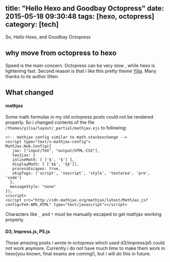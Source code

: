 title: "Hello Hexo and Goodbay Octopress"
date: 2015-05-18 09:30:48
tags:  [hexo, octopress]
category: [tech]
---
So, Hello Hexo, and Goodbay Octopress
<!--more-->
## why move from octopress to hexo
Speed is the main concern. Octopress can be very slow , while hexo is lightening fast.
Second reason is  that i like this pretty theme [Yilia](https://github.com/litten/hexo-theme-yilia). Many thanks to its  author litten. 

## What changed
#### mathjax 
Some math formulas in my old octopress posts could not be rendered properly. So i changed contents of the file `/themes/yilia/layout/_partial/mathjax.ejs` to following:

```
<!-- mathjax config similar to math.stackexchange -->
<script type="text/x-mathjax-config">
MathJax.Hub.Config({
   jax: ["input/TeX", "output/HTML-CSS"],
   tex2jax: {
   inlineMath: [ ['$', '$'] ],
   displayMath: [ ['$$', '$$']],
   processEscapes: true,
   skipTags: ['script', 'noscript', 'style', 'textarea', 'pre', 'code']
  },
  messageStyle: "none"
});
</script>
<script src="http://cdn.mathjax.org/mathjax/latest/MathJax.js?config=TeX-AMS_HTML" type="text/javascript"></script>
```

Characters like `_` and `*` must be manually escaped to get mathjax working properly.

#### D3, Impress.js, P5.js
Those amazing posts i wrote in octopress which used d3/impress/p5 could not work anymore. Currently i do not have much time to make them work in hexo(you known, final exams are coming!), but i will do this in future.
